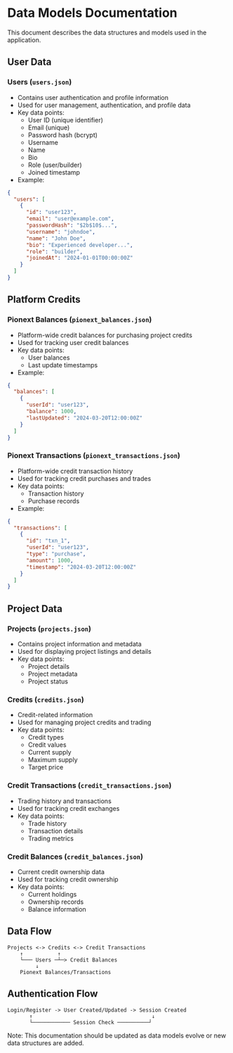 # Data Models Documentation

This document describes the data structures and models used in the application.

## User Data

### Users (`users.json`)
- Contains user authentication and profile information
- Used for user management, authentication, and profile data
- Key data points:
  - User ID (unique identifier)
  - Email (unique)
  - Password hash (bcrypt)
  - Username
  - Name
  - Bio
  - Role (user/builder)
  - Joined timestamp
- Example:
```json
{
  "users": [
    {
      "id": "user123",
      "email": "user@example.com",
      "passwordHash": "$2b$10$...",
      "username": "johndoe",
      "name": "John Doe",
      "bio": "Experienced developer...",
      "role": "builder",
      "joinedAt": "2024-01-01T00:00:00Z"
    }
  ]
}
```

## Platform Credits

### Pionext Balances (`pionext_balances.json`)
- Platform-wide credit balances for purchasing project credits
- Used for tracking user credit balances
- Key data points:
  - User balances
  - Last update timestamps
- Example:
```json
{
  "balances": [
    {
      "userId": "user123",
      "balance": 1000,
      "lastUpdated": "2024-03-20T12:00:00Z"
    }
  ]
}
```

### Pionext Transactions (`pionext_transactions.json`)
- Platform-wide credit transaction history
- Used for tracking credit purchases and trades
- Key data points:
  - Transaction history
  - Purchase records
- Example:
```json
{
  "transactions": [
    {
      "id": "txn_1",
      "userId": "user123",
      "type": "purchase",
      "amount": 1000,
      "timestamp": "2024-03-20T12:00:00Z"
    }
  ]
}
```

## Project Data

### Projects (`projects.json`)
- Contains project information and metadata
- Used for displaying project listings and details
- Key data points:
  - Project details
  - Project metadata
  - Project status

### Credits (`credits.json`)
- Credit-related information
- Used for managing project credits and trading
- Key data points:
  - Credit types
  - Credit values
  - Current supply
  - Maximum supply
  - Target price

### Credit Transactions (`credit_transactions.json`)
- Trading history and transactions
- Used for tracking credit exchanges
- Key data points:
  - Trade history
  - Transaction details
  - Trading metrics

### Credit Balances (`credit_balances.json`)
- Current credit ownership data
- Used for tracking credit ownership
- Key data points:
  - Current holdings
  - Ownership records
  - Balance information

## Data Flow

```
Projects <-> Credits <-> Credit Transactions
    ↑           ↑
    └─── Users ─┴─> Credit Balances
         ↓
    Pionext Balances/Transactions
```

## Authentication Flow

```
Login/Register -> User Created/Updated -> Session Created
       ↑                                      ↓
       └──────────── Session Check ──────────┘
```

Note: This documentation should be updated as data models evolve or new data structures are added.
